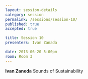 ```yaml
---
layout: session-details
category: session
permalink: /sessions/session-10/
published: true
accepted: true

title: Session 10
presenters: Ivan Zanada

date: 2013-06-20 5:00pm
room: Room 3
---
```

**Ivan Zaneda**
Sounds of Sustainability

